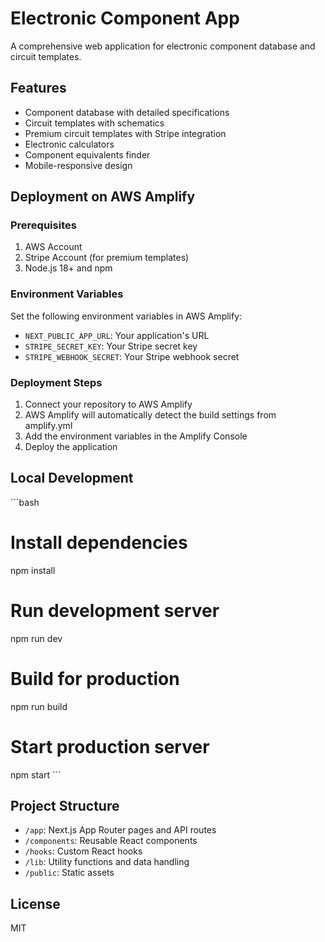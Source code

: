 # Electronic Component App

A comprehensive web application for electronic component database and circuit templates.

## Features

- Component database with detailed specifications
- Circuit templates with schematics
- Premium circuit templates with Stripe integration
- Electronic calculators
- Component equivalents finder
- Mobile-responsive design

## Deployment on AWS Amplify

### Prerequisites

1. AWS Account
2. Stripe Account (for premium templates)
3. Node.js 18+ and npm

### Environment Variables

Set the following environment variables in AWS Amplify:

- `NEXT_PUBLIC_APP_URL`: Your application's URL
- `STRIPE_SECRET_KEY`: Your Stripe secret key
- `STRIPE_WEBHOOK_SECRET`: Your Stripe webhook secret

### Deployment Steps

1. Connect your repository to AWS Amplify
2. AWS Amplify will automatically detect the build settings from amplify.yml
3. Add the environment variables in the Amplify Console
4. Deploy the application

## Local Development

\`\`\`bash
# Install dependencies
npm install

# Run development server
npm run dev

# Build for production
npm run build

# Start production server
npm start
\`\`\`

## Project Structure

- `/app`: Next.js App Router pages and API routes
- `/components`: Reusable React components
- `/hooks`: Custom React hooks
- `/lib`: Utility functions and data handling
- `/public`: Static assets

## License

MIT
